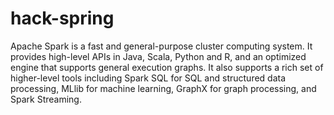 # hack-spring
Apache Spark is a fast and general-purpose cluster computing system.
It provides high-level APIs in Java, Scala, Python and R, and an optimized
engine that supports general execution graphs. It also supports a rich set
of higher-level tools including Spark SQL for SQL and structured data
processing, MLlib for machine learning, GraphX for graph processing, and
Spark Streaming.


